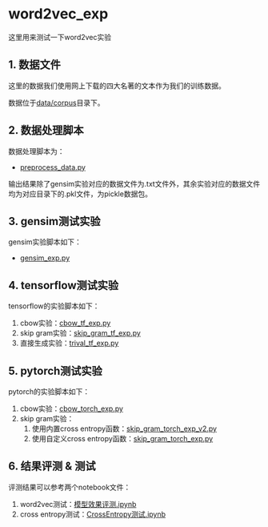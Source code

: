 # word2vec_exp

这里用来测试一下word2vec实验

## 1. 数据文件

这里的数据我们使用网上下载的四大名著的文本作为我们的训练数据。

数据位于[data/corpus](https://github.com/CodenameCYS/word2vec_exp/tree/main/data/corpus)目录下。

## 2. 数据处理脚本

数据处理脚本为：
- [preprocess_data.py](https://github.com/CodenameCYS/word2vec_exp/blob/main/preprocess_data.py)

输出结果除了gensim实验对应的数据文件为.txt文件外，其余实验对应的数据文件均为对应目录下的.pkl文件，为pickle数据包。

## 3. gensim测试实验

gensim实验脚本如下：
- [gensim_exp.py](https://github.com/CodenameCYS/word2vec_exp/blob/main/gensim_exp.py)

## 4. tensorflow测试实验

tensorflow的实验脚本如下：
1. cbow实验：[cbow_tf_exp.py](https://github.com/CodenameCYS/word2vec_exp/blob/main/cbow_tf_exp.py)
2. skip gram实验：[skip_gram_tf_exp.py](https://github.com/CodenameCYS/word2vec_exp/blob/main/skip_gram_tf_exp.py)
3. 直接生成实验：[trival_tf_exp.py](https://github.com/CodenameCYS/word2vec_exp/blob/main/trival_tf_exp.py)

## 5. pytorch测试实验

pytorch的实验脚本如下：
1. cbow实验：[cbow_torch_exp.py](https://github.com/CodenameCYS/word2vec_exp/blob/main/cbow_torch_exp.py)
2. skip gram实验：
    1. 使用内置cross entropy函数：[skip_gram_torch_exp_v2.py](https://github.com/CodenameCYS/word2vec_exp/blob/main/skip_gram_torch_exp_v2.py)
    2. 使用自定义cross entropy函数：[skip_gram_torch_exp.py](https://github.com/CodenameCYS/word2vec_exp/blob/main/skip_gram_torch_exp.py)

## 6. 结果评测 & 测试

评测结果可以参考两个notebook文件：
1. word2vec测试：[模型效果评测.ipynb](https://github.com/CodenameCYS/word2vec_exp/blob/main/%E6%A8%A1%E5%9E%8B%E6%95%88%E6%9E%9C%E8%AF%84%E6%B5%8B.ipynb)
2. cross entropy测试：[CrossEntropy测试.ipynb](https://github.com/CodenameCYS/word2vec_exp/blob/main/CrossEntropy%E6%B5%8B%E8%AF%95.ipynb)

